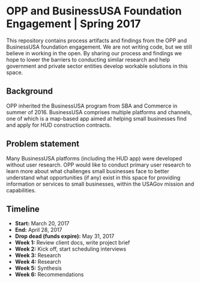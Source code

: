 # OPP and BusinessUSA Foundation Engagement | Spring 2017
This repository contains process artifacts and findings from the OPP and BusinessUSA foundation engagement. We are not writing code, but we still believe in working in the open. By sharing our process and findings we hope to lower the barriers to conducting similar research and help government and private sector entities develop workable solutions in this space. 

## Background
OPP inherited the BusinessUSA program from SBA and Commerce in summer of 2016. BusinessUSA comprises multiple platforms and channels, one of which is a map-based app aimed at helping small businesses find and apply for HUD construction contracts.

## Problem statement
Many BusinessUSA platforms (including the HUD app) were developed without user research. OPP would like to conduct primary user research to learn more about what challenges small businesses face to better understand what opportunities (if any) exist in this space for providing information or services to small businesses, within the USAGov mission and capabilities.

## Timeline
- **Start:** March 20, 2017
- **End:** April 28, 2017
- **Drop dead (funds expire):** May 31, 2017
- **Week 1:** Review client docs, write project brief
- **Week 2:** Kick off, start scheduling interviews
- **Week 3:** Research
- **Week 4:** Research
- **Week 5:** Synthesis
- **Week 6:** Recommendations
